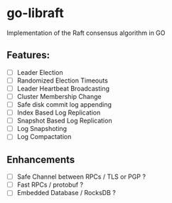 # go-libraft
Implementation of the Raft consensus algorithm in GO

## Features:

- [ ] Leader Election
- [ ] Randomized Election Timeouts
- [ ] Leader Heartbeat Broadcasting
- [ ] Cluster Membership Change
- [ ] Safe disk commit log appending
- [ ] Index Based Log Replication
- [ ] Snapshot Based Log Replication
- [ ] Log Snapshoting
- [ ] Log Compactation

## Enhancements

- [ ] Safe Channel between RPCs / TLS or PGP ?
- [ ] Fast RPCs / protobuf ?
- [ ] Embedded Database / RocksDB ?
